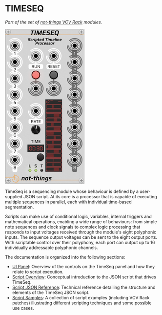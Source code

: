 # TIMESEQ
*Part of the set of [not-things VCV Rack](../README.md) modules.*

![TimeSeq](./timeseq.png)

TimeSeq is a sequencing module whose behaviour is defined by a user-supplied JSON script. At its core is a processor that is capable of executing multiple sequences in parallel, each with individual time-based segmentation.

Scripts can make use of conditional logic, variables, internal triggers and mathematical operations, enabling a wide range of behaviours: from simple note sequences and clock signals to complex logic processing that responds to input voltages received through the module's eight polyphonic inputs. The sequence output voltages can be sent to the eight output ports. With scriptable control over their polyphony, each port can output up to 16 individually addressable polyphonic channels.

The documentation is organized into the following sections:
* [UI Panel](#TIMESEQ-UI-PANEL.md): Overview of the controls on the TimeSeq panel and how they relate to script execution.
* [Script Overview](TIMESEQ-SCRIPT.md): Conceptual introduction to the JSON script that drives TimeSeq.
* [Script JSON Reference](TIMESEQ-JSON-SCRIPT.md): Technical reference detailing the structure and elements of the TimeSeq JSON script.
* [Script Samples](TIMESEQ-SCRIPT-SAMPLES.md): A collection of script examples (including VCV Rack patches) illustrating different scripting techniques and some possible use cases.
